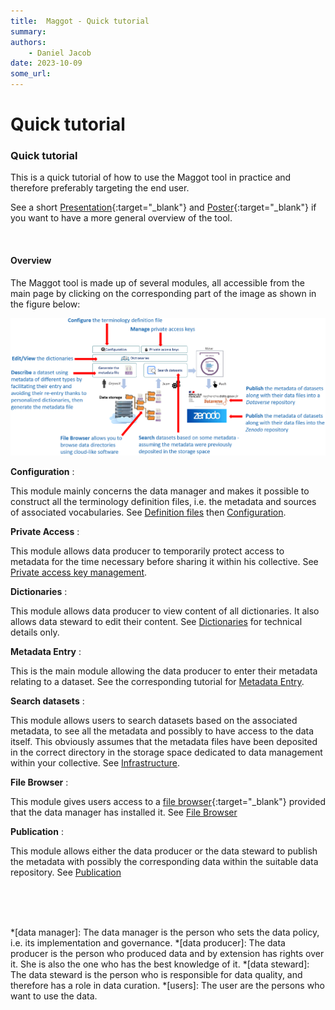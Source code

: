 ```yaml
---
title:  Maggot - Quick tutorial
summary: 
authors:
    - Daniel Jacob
date: 2023-10-09
some_url:
---
```


# Quick tutorial

<style>.md-typeset h1 {display: none;} .md-nav__item {font-size: medium}</style>

### Quick tutorial

This is a quick tutorial of how to use the Maggot tool in practice and therefore preferably targeting the end user. 

See a short [Presentation][2]{:target="_blank"} and [Poster][3]{:target="_blank"} if you want to have a more general overview of the tool.

<br>

#### Overview

The Maggot tool is made up of several modules, all accessible from the main page by clicking on the corresponding part of the image as shown in the figure below:

<center>
<a href="../images/tuto_fig1.png" data-lightbox="fig1"><img src="../images/tuto_fig1.png" width="800px"></a><br>
</center>

__Configuration__
: <p>This module mainly concerns the data manager and makes it possible to construct all the terminology definition files, i.e. the metadata and sources of associated vocabularies. See [Definition files](../definitions) then [Configuration](../configuration).</p>

__Private Access__
: <p>This module allows data producer to temporarily protect access to metadata for the time necessary before sharing it within his collective. See [Private access key management](../private-access/).</p>

__Dictionaries__
: <p>This module allows data producer to view content of all dictionaries. It also allows data steward to edit their content. See [Dictionaries](../dictionaries) for technical details only.</p>

__Metadata Entry__
: <p>This is the main module allowing the data producer to enter their metadata relating to a dataset. See the corresponding tutorial for [Metadata Entry](describe).</p>

__Search datasets__
: <p>This module allows users to search datasets based on the associated metadata, to see all the metadata and possibly to have access to the data itself. This obviously assumes that the metadata files have been deposited in the correct directory in the storage space dedicated to data management within your collective. See [Infrastructure](../infrastructure).</p>

__File Browser__
: <p>This module gives users access to a [file browser][1]{:target="_blank"} provided that the data manager has installed it. See [File Browser](../installation/#file-browser)</p>

__Publication__
: <p>This module allows either the data producer or the data steward to publish the metadata with possibly the corresponding data within the suitable data repository. See [Publication](../publish)</p>

<br><br><br>

*[data manager]: The data manager is the person who sets the data policy, i.e. its implementation and governance.
*[data producer]: The data producer is the person who produced data and by extension has rights over it. She is also the one who has the best knowledge of it.
*[data steward]: The data steward is the person who is responsible for data quality, and therefore has a role in data curation.
*[users]: The user are the persons who want to use the data.

[1]: https://filebrowser.org/features
[2]:  https://inrae.github.io/pgd-mmdt/pdf/MAGGOT_Presentation_Jan2024.pdf?download=false
[3]:  https://inrae.github.io/pgd-mmdt/pdf/MAGGOT_Poster_Oct2023.pdf?download=false

